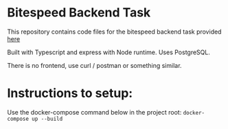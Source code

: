 # Bitespeed Backend Task
This repository contains code files for the bitespeed backend task provided [here](https://bitespeed.notion.site/Bitespeed-Backend-Task-Identity-Reconciliation-1fb21bb2a930802eb896d4409460375c)

Built with Typescript and express with Node runtime. Uses PostgreSQL.

There is no frontend, use curl / postman or something similar.

# Instructions to setup:
Use the docker-compose command below in the project root:
`docker-compose up --build`
